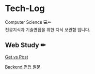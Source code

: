 # Tech-Log
Computer Science 💻✏  
전공지식과 기술면접을 위한 지식 보관함 입니다.  

## Web Study ✏

[Get vs Post](./WebStudy/GET%20vs%20POST.md)

[Backend 면접 질문](./면접질문/백앤드%20면접질문.md)
